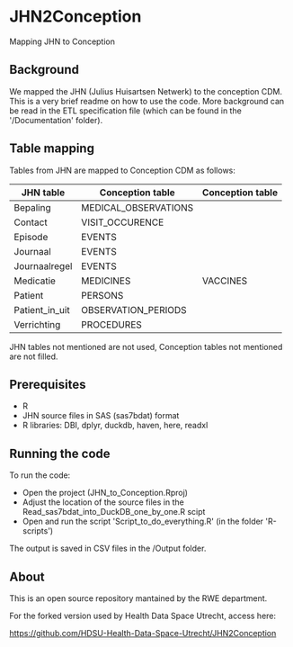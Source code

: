 # JHN2Conception
Mapping JHN to Conception

## Background
We mapped the JHN (Julius Huisartsen Netwerk) to the conception CDM. 
This is a very brief readme on how to use the code. More background can be read in the ETL specification file (which can be found in the '/Documentation' folder).


## Table mapping
Tables from JHN are mapped to Conception CDM as follows:

| JHN table          | Conception table      | Conception table |
| ------------------ | --------------------- | -----------------|
| Bepaling           | MEDICAL_OBSERVATIONS  |                  |
| Contact	         | VISIT_OCCURENCE       |                  |
| Episode            | EVENTS                |                  |
| Journaal           | EVENTS                |                  |
| Journaalregel      | EVENTS                |                  |
| Medicatie          | MEDICINES             | VACCINES         |
| Patient            | PERSONS               |                  |
| Patient_in_uit     | OBSERVATION_PERIODS   |                  |
| Verrichting        | PROCEDURES            |                  |

JHN tables not mentioned are not used, Conception tables not mentioned are not filled.

## Prerequisites

- R
- JHN source files in SAS (sas7bdat) format
- R libraries: DBI, dplyr, duckdb, haven, here, readxl


## Running the code

To run the code:
- Open the project (JHN_to_Conception.Rproj)
- Adjust the location of the source files in the Read_sas7bdat_into_DuckDB_one_by_one.R scipt
- Open and run the script 'Script_to_do_everything.R' (in the folder 'R-scripts')

The output is saved in CSV files in the /Output folder.

## About
This is an open source repository mantained by the RWE department. 

For the forked version used by Health Data Space Utrecht, access here:

https://github.com/HDSU-Health-Data-Space-Utrecht/JHN2Conception
